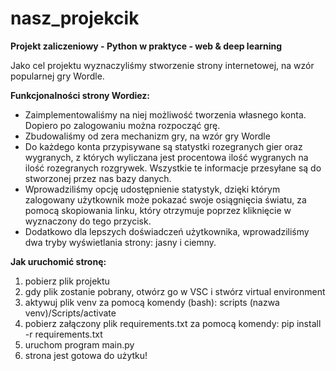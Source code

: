 ﻿# nasz_projekcik
**Projekt zaliczeniowy - Python w praktyce - web & deep learning**

Jako cel projektu wyznaczyliśmy stworzenie strony internetowej, na wzór popularnej gry Wordle.

**Funkcjonalności strony Wordiez:**
- Zaimplementowaliśmy na niej możliwość tworzenia własnego konta. Dopiero po zalogowaniu można rozpocząć grę.
- Zbudowaliśmy od zera mechanizm gry, na wzór gry Wordle
- Do każdego konta przypisywane są statystki rozegranych gier oraz wygranych, z których wyliczana jest procentowa ilość wygranych na ilość rozegranych rozgrywek. Wszystkie te informacje przesyłane są do stworzonej przez nas bazy danych.
- Wprowadziliśmy opcję udostępnienie statystyk, dzięki którym zalogowany użytkownik może pokazać swoje osiągnięcia światu, za pomocą skopiowania linku, który otrzymuje poprzez kliknięcie w wyznaczony do tego przycisk.
- Dodatkowo dla lepszych doświadczeń użytkownika, wprowadziliśmy dwa tryby wyświetlania strony: jasny i ciemny.

**Jak uruchomić stronę:**
1. pobierz plik projektu
2. gdy plik zostanie pobrany, otwórz go w VSC i stwórz virtual environment
3. aktywuj plik venv za pomocą komendy (bash):
        scripts (nazwa venv)/Scripts/activate
5. pobierz załączony plik requirements.txt za pomocą komendy:
        pip install -r requirements.txt
6. uruchom program main.py
7. strona jest gotowa do użytku!




